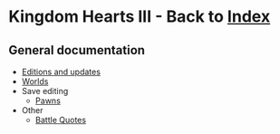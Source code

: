 # Kingdom Hearts III - Back to [Index](../index.md)

## General documentation

* [Editions and updates](updates.md)
* [Worlds](worlds.md)
* Save editing
    * [Pawns](pawns.md)
* Other
    * [Battle Quotes](battlequotes.md)
